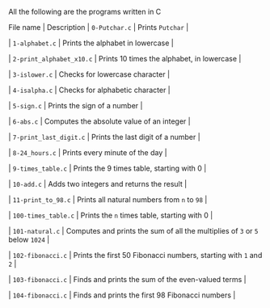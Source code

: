 All the following are the programs written in C

File name | Description
| `0-Putchar.c` | Prints `Putchar` |
                
| `1-alphabet.c` | Prints the alphabet in lowercase |
                
| `2-print_alphabet_x10.c` | Prints 10 times the alphabet, in lowercase |
                
| `3-islower.c` | Checks for lowercase character |
                
| `4-isalpha.c` | Checks for alphabetic character |
                
| `5-sign.c` | Prints the sign of a number |
                
| `6-abs.c` | Computes the absolute value of an integer |
                
| `7-print_last_digit.c` | Prints the last digit of a number |
                
| `8-24_hours.c` | Prints every minute of the day |
                
| `9-times_table.c` | Prints the 9 times table, starting with 0 |
                
| `10-add.c` | Adds two integers and returns the result |
                
| `11-print_to_98.c` | Prints all natural numbers from `n` to `98` |
                
| `100-times_table.c` | Prints the `n` times table, starting with 0 |
                
| `101-natural.c` | Computes and prints the sum of all the multiplies of `3` or `5` below `1024` |
                
| `102-fibonacci.c` | Prints the first 50 Fibonacci numbers, starting with `1` and `2` |
                
| `103-fibonacci.c` | Finds and prints the sum of the even-valued terms |
                
| `104-fibonacci.c` | Finds and prints the first 98 Fibonacci numbers |
